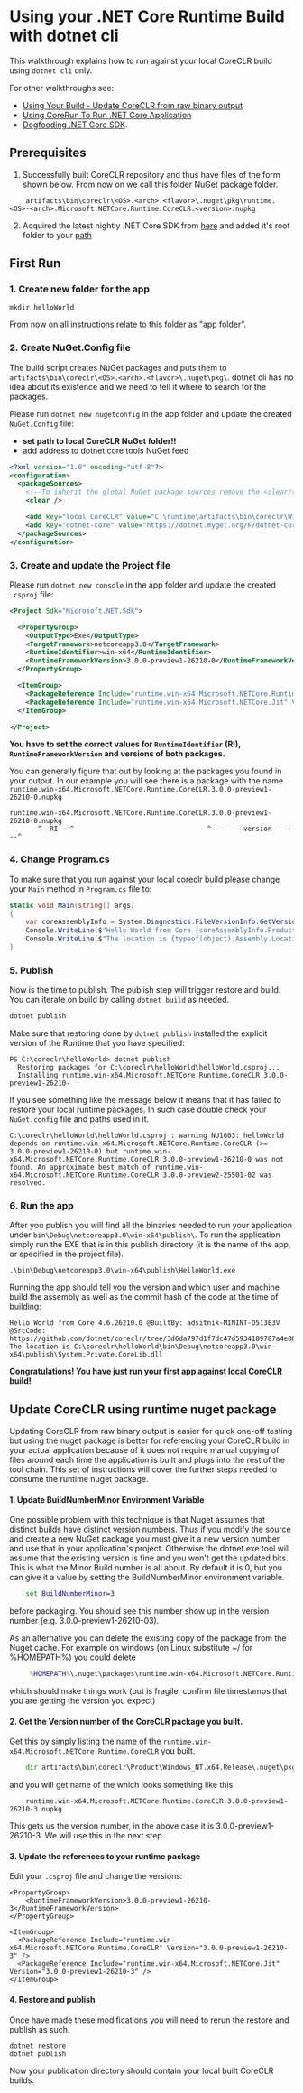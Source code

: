 
# Using your .NET Core Runtime Build with dotnet cli

This walkthrough explains how to run against your local CoreCLR build using `dotnet cli` only.

For other walkthroughs see:

- [Using Your Build - Update CoreCLR from raw binary output](./testing/using-your-build.md)
- [Using CoreRun To Run .NET Core Application](./testing/using-corerun.md)
- [Dogfooding .NET Core SDK](https://github.com/dotnet/runtime/blob/master/docs/project/dogfooding.md).

## Prerequisites

1. Successfully built CoreCLR repository and thus have files of the form shown below. From now on we call this folder NuGet package folder.

```
    artifacts\bin\coreclr\<OS>.<arch>.<flavor>\.nuget\pkg\runtime.<OS>-<arch>.Microsoft.NETCore.Runtime.CoreCLR.<version>.nupkg
```

2. Acquired the latest nightly .NET Core SDK from [here](https://github.com/dotnet/cli/blob/master/README.md#installers-and-binaries) and added it's root folder to your [path](requirements/windows-requirements.md#adding-to-the-default-path-variable)

## First Run

### 1. Create new folder for the app

`mkdir helloWorld`

From now on all instructions relate to this folder as "app folder".

### 2. Create NuGet.Config file

The build script creates NuGet packages and puts them to `artifacts\bin\coreclr\<OS>.<arch>.<flavor>\.nuget\pkg\`. dotnet cli has no idea about its existence and we need to tell it where to search for the packages.

Please run `dotnet new nugetconfig` in the app folder and update the created `NuGet.Config` file:

* **set path to local CoreCLR NuGet folder!!**
* add address to dotnet core tools NuGet feed


```xml
<?xml version="1.0" encoding="utf-8"?>
<configuration>
  <packageSources>
    <!--To inherit the global NuGet package sources remove the <clear/> line below -->
    <clear />

    <add key="local CoreCLR" value="C:\runtime\artifacts\bin\coreclr\Windows_NT.x64.Debug\.nuget\pkg" /> <!-- CHANGE THIS PATH to your local output path -->
    <add key="dotnet-core" value="https://dotnet.myget.org/F/dotnet-core/api/v3/index.json" /> <!-- link to corefx NuGet feed -->
  </packageSources>
</configuration>

```

### 3. Create and update the Project file

Please run `dotnet new console` in the app folder and update the created `.csproj` file:

```xml
<Project Sdk="Microsoft.NET.Sdk">

  <PropertyGroup>
    <OutputType>Exe</OutputType>
    <TargetFramework>netcoreapp3.0</TargetFramework>
    <RuntimeIdentifier>win-x64</RuntimeIdentifier>
    <RuntimeFrameworkVersion>3.0.0-preview1-26210-0</RuntimeFrameworkVersion>
  </PropertyGroup>

  <ItemGroup>
    <PackageReference Include="runtime.win-x64.Microsoft.NETCore.Runtime.CoreCLR" Version="3.0.0-preview1-26210-0" />
    <PackageReference Include="runtime.win-x64.Microsoft.NETCore.Jit" Version="3.0.0-preview1-26210-0" />
  </ItemGroup>

</Project>
```

**You have to set the correct values for `RuntimeIdentifier` (RI), `RuntimeFrameworkVersion` and versions of both packages.**

You can generally figure that out by looking at the packages you found in your output.
In our example you will see there is a package with the name `runtime.win-x64.Microsoft.NETCore.Runtime.CoreCLR.3.0.0-preview1-26210-0.nupkg`

```
runtime.win-x64.Microsoft.NETCore.Runtime.CoreCLR.3.0.0-preview1-26210-0.nupkg
       ^--RI---^                                 ^--------version-------^
```

### 4. Change Program.cs

To make sure that you run against your local coreclr build please change your `Main` method in `Program.cs` file to:

```cs
static void Main(string[] args)
{
	var coreAssemblyInfo = System.Diagnostics.FileVersionInfo.GetVersionInfo(typeof(object).Assembly.Location);
	Console.WriteLine($"Hello World from Core {coreAssemblyInfo.ProductVersion}");
	Console.WriteLine($"The location is {typeof(object).Assembly.Location}");
}
```

### 5. Publish

Now is the time to publish. The publish step will trigger restore and build. You can iterate on build by calling `dotnet build` as
needed.

```bat
dotnet publish
```

Make sure that restoring done by `dotnet publish` installed the explicit version of the Runtime that you have specified:

```
PS C:\coreclr\helloWorld> dotnet publish
  Restoring packages for C:\coreclr\helloWorld\helloWorld.csproj...
  Installing runtime.win-x64.Microsoft.NETCore.Runtime.CoreCLR 3.0.0-preview1-26210-
```

If you see something like the message below it means that it has failed to restore your local runtime packages. In such case double check your `NuGet.config` file and paths used in it.

```
C:\coreclr\helloWorld\helloWorld.csproj : warning NU1603: helloWorld depends on runtime.win-x64.Microsoft.NETCore.Runtime.CoreCLR (>= 3.0.0-preview1-26210-0) but runtime.win-x64.Microsoft.NETCore.Runtime.CoreCLR 3.0.0-preview1-26210-0 was not found. An approximate best match of runtime.win-x64.Microsoft.NETCore.Runtime.CoreCLR 3.0.0-preview2-25501-02 was resolved.
```

### 6. Run the app

After you publish you will find all the binaries needed to run your application under `bin\Debug\netcoreapp3.0\win-x64\publish\`.
To run the application simply run the EXE that is in this publish directory (it is the name of the app, or specified in the project file).

```
.\bin\Debug\netcoreapp3.0\win-x64\publish\HelloWorld.exe
```

Running the app should tell you the version and which user and machine build the assembly as well as the commit hash of the code
at the time of building:

```
Hello World from Core 4.6.26210.0 @BuiltBy: adsitnik-MININT-O513E3V @SrcCode: https://github.com/dotnet/coreclr/tree/3d6da797d1f7dc47d5934189787a4e8006ab3a04
The location is C:\coreclr\helloWorld\bin\Debug\netcoreapp3.0\win-x64\publish\System.Private.CoreLib.dll
```

**Congratulations! You have just run your first app against local CoreCLR build!**

## Update CoreCLR using runtime nuget package

Updating CoreCLR from raw binary output is easier for quick one-off testing but using the nuget package is better
for referencing your CoreCLR build in your actual application because of it does not require manual copying of files
around each time the application is built and plugs into the rest of the tool chain. This set of instructions will cover
the further steps needed to consume the runtime nuget package.

#### 1. Update BuildNumberMinor Environment Variable

One possible problem with this technique is that Nuget assumes that distinct builds have distinct version numbers.
Thus if you modify the source and create a new NuGet package you must give it a new version number and use that in your
application's project. Otherwise the dotnet.exe tool will assume that the existing version is fine and you
won't get the updated bits. This is what the Minor Build number is all about. By default it is 0, but you can
give it a value by setting the BuildNumberMinor environment variable.
```bat
    set BuildNumberMinor=3
```
before packaging. You should see this number show up in the version number (e.g. 3.0.0-preview1-26210-03).

As an alternative you can delete the existing copy of the package from the Nuget cache.   For example on
windows (on Linux substitute ~/ for %HOMEPATH%) you could delete
```bat
     %HOMEPATH%\.nuget\packages\runtime.win-x64.Microsoft.NETCore.Runtime.CoreCLR\3.0.0-preview1-26210-0
```
which should make things work (but is fragile, confirm file timestamps that you are getting the version you expect)

#### 2. Get the Version number of the CoreCLR package you built.

Get this by simply listing the name of the `runtime.win-x64.Microsoft.NETCore.Runtime.CoreCLR` you built.

```bat
    dir artifacts\bin\coreclr\Product\Windows_NT.x64.Release\.nuget\pkg
```

and you will get name of the which looks something like this

```
    runtime.win-x64.Microsoft.NETCore.Runtime.CoreCLR.3.0.0-preview1-26210-3.nupkg
```

This gets us the version number, in the above case it is 3.0.0-preview1-26210-3. We will
use this in the next step.

#### 3. Update the references to your runtime package

Edit your `.csproj` file and change the versions:

```
<PropertyGroup>
    <RuntimeFrameworkVersion>3.0.0-preview1-26210-3</RuntimeFrameworkVersion>
</PropertyGroup>

<ItemGroup>
  <PackageReference Include="runtime.win-x64.Microsoft.NETCore.Runtime.CoreCLR" Version="3.0.0-preview1-26210-3" />
  <PackageReference Include="runtime.win-x64.Microsoft.NETCore.Jit" Version="3.0.0-preview1-26210-3" />
</ItemGroup>
```

#### 4. Restore and publish

Once have made these modifications you will need to rerun the restore and publish as such.

```
dotnet restore
dotnet publish
```

Now your publication directory should contain your local built CoreCLR builds.
